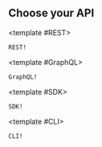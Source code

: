 ## Choose your API

<Reference group="api">

<template #REST>

```
REST!
```

</template>

<template #GraphQL>

```
GraphQL!
```

</template>

<template #SDK>

```
SDK!
```

</template>

<template #CLI>

```
CLI!
```

</template>

</Reference>
